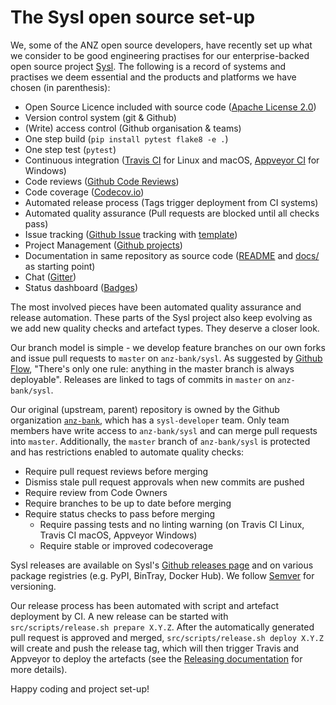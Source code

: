 The Sysl open source set-up
===========================

We, some of the ANZ open source developers, have recently set up what we consider to be good engineering practises for our enterprise-backed open source project [Sysl](https://github.com/anz-bank/sysl). The following is a record of systems and practises we deem essential and the products and platforms we have chosen (in parenthesis):

* Open Source Licence included with source code ([Apache License 2.0](https://github.com/anz-bank/sysl/blob/master/LICENSE))
* Version control system (git & Github)
* (Write) access control (Github organisation & teams)
* One step build (`pip install pytest flake8 -e .`)
* One step test (`pytest`)
* Continuous integration ([Travis CI](https://travis-ci.org/anz-bank/sysl) for Linux and macOS, [Appveyor CI](https://ci.appveyor.com/project/anz-bank/sysl) for Windows)
* Code reviews ([Github Code Reviews](https://github.com/features/code-review))
* Code coverage ([Codecov.io](https://codecov.io/github/anz-bank/sysl/))
* Automated release process (Tags trigger deployment from CI systems)
* Automated quality assurance (Pull requests are blocked until all checks pass)
* Issue tracking ([Github Issue](https://github.com/anz-bank/sysl/issues) tracking with [template](https://github.com/anz-bank/sysl/blob/master/ISSUE_TEMPLATE.md))
* Project Management ([Github projects](https://github.com/anz-bank/sysl/projects))
* Documentation in same repository as source code ([README](https://github.com/anz-bank/sysl/blob/master/README.rst) and [docs/](https://github.com/anz-bank/sysl/blob/master/docs) as starting point)
* Chat ([Gitter](https://gitter.im/anz-bank/sysl))
* Status dashboard ([Badges](https://github.com/anz-bank/sysl/blob/master/README.rst))

The most involved pieces have been automated quality assurance and release automation. These parts of the Sysl project also keep evolving as we add new quality checks and artefact types. They deserve a closer look.

Our branch model is simple - we develop feature branches on our own forks and issue pull requests to `master` on `anz-bank/sysl`. As suggested by [Github Flow](https://guides.github.com/introduction/flow/), "There's only one rule: anything in the master branch is always deployable". Releases are linked to tags of commits in `master` on `anz-bank/sysl`.

Our original (upstream, parent) repository is owned by the Github organization [`anz-bank`](https://github.com/anz-bank), which has a `sysl-developer` team. Only team members have write access to `anz-bank/sysl` and can merge pull requests into `master`. Additionally, the `master` branch of  `anz-bank/sysl` is protected and has restrictions enabled to automate quality checks:

 * Require pull request reviews before merging
 * Dismiss stale pull request approvals when new commits are pushed
 * Require review from Code Owners
 * Require branches to be up to date before merging
 * Require status checks to pass before merging
   - Require passing tests and no linting warning (on Travis CI Linux, Travis CI macOS, Appveyor Windows)
   - Require stable or improved codecoverage

Sysl releases are available on Sysl's [Github releases page](https://github.com/anz-bank/sysl/releases) and on various package registries (e.g. PyPI, BinTray, Docker Hub).  We follow [Semver](https://semver.org/) for versioning.

Our release process has been automated with script and artefact deployment by CI. A new release can be started with `src/scripts/release.sh prepare X.Y.Z`. After the automatically generated pull request is approved and merged, `src/scripts/release.sh deploy X.Y.Z` will create and push the release tag, which will then trigger Travis and Appveyor to deploy the artefacts (see the [Releasing documentation](https://github.com/anz-bank/sysl/blob/master/docs/releasing.md) for more details).

Happy coding and project set-up!

